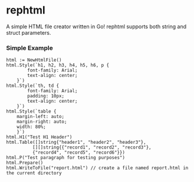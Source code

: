 # rephtml
A simple HTML file creator written in Go! rephtml supports both string and struct parameters.
### Simple Example
```
html := NewHtmlFile()
html.Style(`h1, h2, h3, h4, h5, h6, p {
		font-family: Arial;
		text-align: center;
	}`)
html.Style(`th, td {
		font-family: Arial;
		padding: 10px;
		text-align: center;
	}`)
html.Style(`table {
	margin-left: auto;
	margin-right: auto;
	width: 80%;
	}`)
html.H1("Test H1 Header")
html.Table([]string{"header1", "header2", "header3"},
          [][]string{{"record1", "record2", "record3"},
          {"record4", "record5", "record6"}})
html.P("Test paragraph for testing purposes")
html.Prepare()
html.WriteToFile("report.html") // create a file named report.html in the current directory
```
